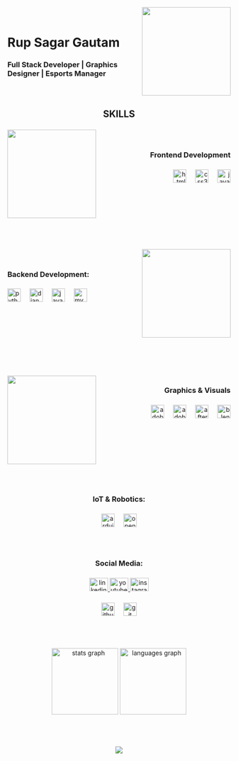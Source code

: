<div align="center">
  <img height="7" src="https://cdn.discordapp.com/attachments/1078345521695039490/1370422497803112520/image0-1-1-1.gif?ex=6847a6a8&is=68465528&hm=74e2d11cb9732b81701ad9886e83260a97a7dbf98cb460870f2caa1ee4f00e51&"  />
</div>

###

<img align="right" height="200" src="https://scontent.fktm12-1.fna.fbcdn.net/v/t39.30808-1/450551615_1730348411120423_6313172478523122525_n.jpg?stp=c169.483.1034.1034a_dst-jpg_s200x200_tt6&_nc_cat=109&ccb=1-7&_nc_sid=e99d92&_nc_ohc=gjcKi7VL1kkQ7kNvwHzibZH&_nc_oc=Adm-0HoXLI7wXczJUuCB3a2u9LqtdllemaKF0ycJe6gUum6rodd63OtQRf_zbCtCtLQ&_nc_zt=24&_nc_ht=scontent.fktm12-1.fna&_nc_gid=67RvKxtafaos_LfttvIHBw&oh=00_AfOnvBnLhY3z2GJUK2HrFaRTaL5UjUid2GOuCKrlNb2UIQ&oe=684C64AA"  />

###

<h3 align="center">ㅤ</h3>

###

<h1 align="left">Rup Sagar Gautam</h1>

###

<h3 align="left">Full Stack Developer | Graphics Designer | Esports Manager</h3>

###

<br clear="both">

<h2 align="center"></h2>

###

<h2 align="center">SKILLS</h2>

###

<img align="left" height="200" src="https://user-images.githubusercontent.com/74038190/212749447-bfb7e725-6987-49d9-ae85-2015e3e7cc41.gif"  />

###

<h3 align="center">ㅤ</h3>

###

<h3 align="right">Frontend Development</h3>

###

<div align="right">
  <img src="https://img.shields.io/badge/HTML5-E34F26?logo=html5&logoColor=white&style=for-the-badge" height="30" alt="html5 logo"  />
  <img width="12" />
  <img src="https://img.shields.io/badge/CSS3-1572B6?logo=css3&logoColor=white&style=for-the-badge" height="30" alt="css3 logo"  />
  <img width="12" />
  <img src="https://img.shields.io/badge/JavaScript-F7DF1E?logo=javascript&logoColor=black&style=for-the-badge" height="30" alt="javascript logo"  />
</div>

###

<br clear="both">

<div align="center">
  <img height="0" src="https://cdn.discordapp.com/attachments/1078345521695039490/1370422497803112520/image0-1-1-1.gif?ex=6847a6a8&is=68465528&hm=74e2d11cb9732b81701ad9886e83260a97a7dbf98cb460870f2caa1ee4f00e51&"  />
</div>

###

<br clear="both">

<h2 align="center"></h2>

###

<img align="right" height="200" src="https://user-images.githubusercontent.com/74038190/212748842-9fcbad5b-6173-4175-8a61-521f3dbb7514.gif"  />

###

<h3 align="center">ㅤ</h3>

###

<h3 align="left">Backend Development:</h3>

###

<div align="left">
  <img src="https://img.shields.io/badge/Python-3776AB?logo=python&logoColor=white&style=for-the-badge" height="30" alt="python logo"  />
  <img width="12" />
  <img src="https://img.shields.io/badge/Django-092E20?logo=django&logoColor=white&style=for-the-badge" height="30" alt="django logo"  />
  <img width="12" />
  <img src="https://cdn.jsdelivr.net/gh/devicons/devicon/icons/java/java-original.svg" height="30" alt="java logo"  />
  <img width="12" />
  <img src="https://img.shields.io/badge/MySQL-4479A1?logo=mysql&logoColor=white&style=for-the-badge" height="30" alt="mysql logo"  />
</div>

###

<br clear="both">

<div align="center">
  <img height="0" src="https://cdn.discordapp.com/attachments/1078345521695039490/1370422497803112520/image0-1-1-1.gif?ex=6847a6a8&is=68465528&hm=74e2d11cb9732b81701ad9886e83260a97a7dbf98cb460870f2caa1ee4f00e51&"  />
</div>

###

<br clear="both">

<h2 align="center"></h2>

###

<br clear="both">

<img align="left" height="200" src="https://sparkwavegroup.com/wp-content/uploads/2022/08/App-development122-1-1.gif"  />

###

<h3 align="right">Graphics & Visuals</h3>

###

<div align="right">
  <img src="https://skillicons.dev/icons?i=ps" height="30" alt="adobephotoshop logo"  />
  <img width="12" />
  <img src="https://skillicons.dev/icons?i=pr" height="30" alt="adobepremierepro logo"  />
  <img width="12" />
  <img src="https://cdn.jsdelivr.net/gh/devicons/devicon/icons/aftereffects/aftereffects-original.svg" height="30" alt="aftereffects logo"  />
  <img width="12" />
  <img src="https://img.shields.io/badge/Blender-F5792A?logo=blender&logoColor=black&style=for-the-badge" height="30" alt="blender logo"  />
</div>

###

<div align="right">
  <img height="2" src="https://media1.tenor.com/images/b3b66ace65470cba241193b62366dfee/tenor.gif"  />
</div>

###

<br clear="both">

<h2 align="center"></h2>

###

<br clear="both">

<h3 align="center">IoT & Robotics:</h3>

###

<div align="center">
  <img src="https://img.shields.io/badge/Arduino-00979D?logo=arduino&logoColor=white&style=for-the-badge" height="30" alt="arduino logo"  />
  <img width="12" />
  <img src="https://img.shields.io/badge/OpenCV-5C3EE8?logo=opencv&logoColor=white&style=for-the-badge" height="30" alt="opencv logo"  />
</div>

###

<br clear="both">

<h2 align="center"></h2>

###

<h3 align="center">Social Media:</h3>

###

<div align="center">
  <a href="https://www.linkedin.com/in/rup-sagar-gautam/" target="_blank">
    <img src="https://raw.githubusercontent.com/maurodesouza/profile-readme-generator/master/src/assets/icons/social/linkedin/default.svg" width="42" height="30" alt="linkedin logo"  />
  </a>
  <a href="https://www.youtube.com/@NVAGamingOfficial" target="_blank">
    <img src="https://raw.githubusercontent.com/maurodesouza/profile-readme-generator/master/src/assets/icons/social/youtube/default.svg" width="42" height="30" alt="youtube logo"  />
  </a>
  <a href="https://www.instagram.com/iamrsgautam/" target="_blank">
    <img src="https://raw.githubusercontent.com/maurodesouza/profile-readme-generator/master/src/assets/icons/social/instagram/default.svg" width="42" height="30" alt="instagram logo"  />
  </a>
</div>

###

<div align="center">
  <img src="https://img.shields.io/badge/GitHub-181717?logo=github&logoColor=white&style=for-the-badge" height="30" alt="github logo"  />
  <img width="12" />
  <img src="https://cdn.simpleicons.org/git/F05032" height="30" alt="git logo"  />
</div>

###

<br clear="both">

<h2 align="center"></h2>

###

<div align="center">
  <img src="https://github-readme-stats.vercel.app/api?username=RupSagarGautam&hide_title=false&hide_rank=false&show_icons=true&include_all_commits=true&count_private=true&disable_animations=false&theme=dracula&locale=en&hide_border=false&order=1" height="150" alt="stats graph"  />
  <img src="https://github-readme-stats.vercel.app/api/top-langs?username=RupSagarGautam&locale=en&hide_title=false&layout=compact&card_width=320&langs_count=5&theme=dracula&hide_border=false&order=2" height="150" alt="languages graph"  />
</div>

###

<br clear="both">

<h2 align="center"></h2>

###

<div align="center">
  <img src="https://visitor-badge.laobi.icu/badge?page_id=RupSagarGautam.RupSagarGautam&left_color=blueviolet&right_color=brown&left_text=Profile%20Visitors"  />
</div>

###

<br clear="both">

<h2 align="center"></h2>

###



###

<div align="center">
  <img height="7" src="https://cdn.discordapp.com/attachments/1078345521695039490/1370422497803112520/image0-1-1-1.gif?ex=6847a6a8&is=68465528&hm=74e2d11cb9732b81701ad9886e83260a97a7dbf98cb460870f2caa1ee4f00e51&"  />
</div>

###
